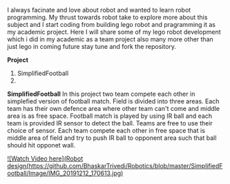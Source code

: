 I always facinate and love about robot and wanted to learn robot programming. My thrust towards robot take to explore more about this 
subject and I start coding from building lego robot and pragramming it as my academic project. Here I will share some of my lego robot 
development which i did in my academic as a team project also many more other than just lego in coming future stay tune and fork the 
repository.

**Project**
  1) SimplifiedFootball
  2) 
  
  **SimplifiedFootball**
In this project two team compete each other in simplefied version of football match. Field is divided into three areas. Each team has their own defence area where other team can't come and middle area is as free space. Football match is played by using IR ball and each team is provided IR sensor to detect the ball. Teams are free to use their choice of sensor. Each team compete each other in free space that is middle area of field and try to push IR ball to opponent area such that ball should hit opponet wall.
  
  [![Watch Video here](Robot design(https://github.com/BhaskarTrivedi/Robotics/blob/master/SimplifiedFootball/Image/IMG_20191212_170613.jpg)](https://www.youtube.com/watch?v=r3mJFe0_mjg&feature=youtu.be)

